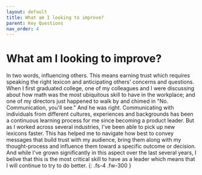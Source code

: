 ```yaml
---
layout: default
title: What am I looking to improve?
parent: Key Questions
nav_order: 4
---
```


# What am I looking to improve?
In two words, influencing others. This means earning trust which requires speaking the right lexicon and anticipating others' concerns and questions. When I first graduated college, one of my colleagues and I were discussing about how math was the most ubiquitous skill to have in the workplace; and one of my directors just happened to walk by and chimed in "No. Communication, you'll see." And he was right. Communicating with individuals from different cultures, experiences and backgrounds has been a continuous learning process for me since becoming a product leader. But as I worked across several industries, I've been able to pick up new lexicons faster. This has helped me to navigate how best to convey messages that build trust with my audience, bring them along with my thought-process and influence them toward a specific outcome or decision. And while I've grown significantly in this aspect over the last several years, I belive that this is the most critical skill to have as a leader which means that I will continue to try to do better.
{: .fs-4 .fw-300 }
